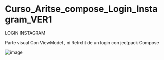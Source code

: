 # Curso_Aritse_compose_Login_Instagram_VER1
LOGIN INSTAGRAM

Parte visual Con ViewModel , ni Retrofit de un login con jectpack Compose

![image](https://user-images.githubusercontent.com/8628650/194823299-908b9901-29a8-43ec-9b7d-d578b34acb42.png)



